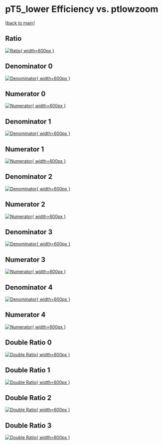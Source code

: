 # pT5_lower Efficiency vs. ptlowzoom

[[back to main](./)]



## Ratio

[![Ratio](../mtv/var/pT5_lower_xtr_321_0_eff_ptlowzoom.png){ width=600px }](../mtv/var/pT5_lower_xtr_321_0_eff_ptlowzoom.pdf)

## Denominator 0

[![Denominator](../mtv/den/pT5_lower_xtr_321_0_eff_ptlowzoom_den0.png){ width=600px }](../mtv/den/pT5_lower_xtr_321_0_eff_ptlowzoom_den0.pdf)

## Numerator 0

[![Numerator](../mtv/num/pT5_lower_xtr_321_0_eff_ptlowzoom_num0.png){ width=600px }](../mtv/num/pT5_lower_xtr_321_0_eff_ptlowzoom_num0.pdf)

## Denominator 1

[![Denominator](../mtv/den/pT5_lower_xtr_321_0_eff_ptlowzoom_den1.png){ width=600px }](../mtv/den/pT5_lower_xtr_321_0_eff_ptlowzoom_den1.pdf)

## Numerator 1

[![Numerator](../mtv/num/pT5_lower_xtr_321_0_eff_ptlowzoom_num1.png){ width=600px }](../mtv/num/pT5_lower_xtr_321_0_eff_ptlowzoom_num1.pdf)

## Denominator 2

[![Denominator](../mtv/den/pT5_lower_xtr_321_0_eff_ptlowzoom_den2.png){ width=600px }](../mtv/den/pT5_lower_xtr_321_0_eff_ptlowzoom_den2.pdf)

## Numerator 2

[![Numerator](../mtv/num/pT5_lower_xtr_321_0_eff_ptlowzoom_num2.png){ width=600px }](../mtv/num/pT5_lower_xtr_321_0_eff_ptlowzoom_num2.pdf)

## Denominator 3

[![Denominator](../mtv/den/pT5_lower_xtr_321_0_eff_ptlowzoom_den3.png){ width=600px }](../mtv/den/pT5_lower_xtr_321_0_eff_ptlowzoom_den3.pdf)

## Numerator 3

[![Numerator](../mtv/num/pT5_lower_xtr_321_0_eff_ptlowzoom_num3.png){ width=600px }](../mtv/num/pT5_lower_xtr_321_0_eff_ptlowzoom_num3.pdf)

## Denominator 4

[![Denominator](../mtv/den/pT5_lower_xtr_321_0_eff_ptlowzoom_den4.png){ width=600px }](../mtv/den/pT5_lower_xtr_321_0_eff_ptlowzoom_den4.pdf)

## Numerator 4

[![Numerator](../mtv/num/pT5_lower_xtr_321_0_eff_ptlowzoom_num4.png){ width=600px }](../mtv/num/pT5_lower_xtr_321_0_eff_ptlowzoom_num4.pdf)

## Double Ratio 0

[![Double Ratio](../mtv/ratio/pT5_lower_xtr_321_0_eff_ptlowzoom_ratio0.png){ width=600px }](../mtv/ratio/pT5_lower_xtr_321_0_eff_ptlowzoom_ratio0.pdf)

## Double Ratio 1

[![Double Ratio](../mtv/ratio/pT5_lower_xtr_321_0_eff_ptlowzoom_ratio1.png){ width=600px }](../mtv/ratio/pT5_lower_xtr_321_0_eff_ptlowzoom_ratio1.pdf)

## Double Ratio 2

[![Double Ratio](../mtv/ratio/pT5_lower_xtr_321_0_eff_ptlowzoom_ratio2.png){ width=600px }](../mtv/ratio/pT5_lower_xtr_321_0_eff_ptlowzoom_ratio2.pdf)

## Double Ratio 3

[![Double Ratio](../mtv/ratio/pT5_lower_xtr_321_0_eff_ptlowzoom_ratio3.png){ width=600px }](../mtv/ratio/pT5_lower_xtr_321_0_eff_ptlowzoom_ratio3.pdf)

